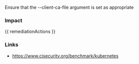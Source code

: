 
Ensure that the --client-ca-file argument is set as appropriate

### Impact
<!-- Add Impact here -->

<!-- DO NOT CHANGE -->
{{ remediationActions }}

### Links
- https://www.cisecurity.org/benchmark/kubernetes


